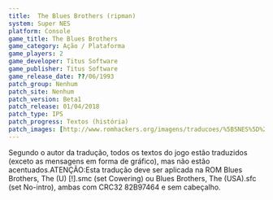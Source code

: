 ```yaml
---
title:  The Blues Brothers (ripman)
system: Super NES
platform: Console
game_title: The Blues Brothers
game_category: Ação / Plataforma
game_players: 2
game_developer: Titus Software
game_publisher: Titus Software
game_release_date: ??/06/1993
patch_group: Nenhum
patch_site: Nenhum
patch_version: Beta1
patch_release: 01/04/2018
patch_type: IPS
patch_progress: Textos (história)
patch_images: [http://www.romhackers.org/imagens/traducoes/%5BSNES%5D%20The%20Blues%20Brothers%20-%20ripman%20-%201.png,http://www.romhackers.org/imagens/traducoes/%5BSNES%5D%20The%20Blues%20Brothers%20-%20ripman%20-%202.png,http://www.romhackers.org/imagens/traducoes/%5BSNES%5D%20The%20Blues%20Brothers%20-%20ripman%20-%203.png]
---
```

Segundo o autor da tradução, todos os textos do jogo estão traduzidos (exceto as mensagens em forma de gráfico), mas não estão acentuados.ATENÇÃO:Esta tradução deve ser aplicada na ROM Blues Brothers, The (U) [!].smc (set Cowering) ou Blues Brothers, The (USA).sfc (set No-intro), ambas com CRC32 82B97464 e sem cabeçalho.